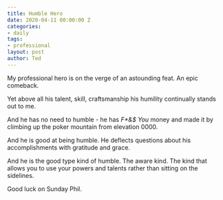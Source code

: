 ```yaml
---
title: Humble Hero
date: 2020-04-11 00:00:00 Z
categories:
- daily
tags:
- professional
layout: post
author: Ted
---
```


My professional hero is on the verge of an astounding feat. An epic comeback.

Yet above all his talent, skill, craftsmanship his humility continually stands out to me.

And he has no need to humble - he has _F*&$ You_ money and made it by climbing up the poker mountain from elevation 0000.

And he is good at being humble. He deflects questions about his accomplishments with gratitude and grace.

And he is the good type kind of humble. The aware kind. The kind that allows you to use your powers and talents rather than sitting on the sidelines.

Good luck on Sunday Phil. 
